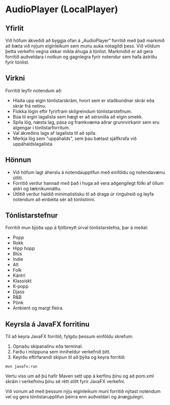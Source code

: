 # AudioPlayer (LocalPlayer)

## Yfirlit

Við höfum ákveðið að byggja ofan á „AudioPlayer“ forritið með það markmið að bæta við nýjum eiginleikum sem munu auka notagildi þess. Við völdum þetta verkefni vegna okkar mikla áhuga á tónlist. Markmiðið er að gera forritið auðveldara í notkun og gagnlegra fyrir notendur sem hafa ástríðu fyrir tónlist.

## Virkni

Forritið leyfir notendum að:

- Hlaða upp eigin tónlistarskrám, hvort sem er staðbundnar skrár eða skrár frá netinu.
- Flokka lögin eftir fyrirfram skilgreindum tónlistarstefnum.
- Búa til eigin lagalista sem hægt er að sérsníða að eigin smekk.
- Spila lög, næsta lag, pása og framkvæma aðrar grunnvirkanir sem eru algengar í tónlistarforritum.
- Val ákveðins lags af lagalista til að spila.
- Merkja lög sem "uppáhalds", sem þau bætast sjálfkrafa við uppáhaldslagalista.

## Hönnun

- Við höfum lagt áherslu á notendaupplifun með einföldu og notendavænu útliti.
- Forritið verður hannað með það í huga að vera aðgengilegt fólki af öllum aldri og tæknikunnáttu.
- Útlitið verður haldið minimalistísku til að draga úr ringulreið og leyfa notendum að einbeita sér að tónlistinni.

## Tónlistarstefnur

Forritið mun bjóða upp á fjölbreytt úrval tónlistarstefna, þar á meðal:

- Popp
- Rokk
- Hipp hopp
- Blús
- Indie
- Alt
- Folk
- Kántrí
- Klassískt
- K-popp
- Djass
- R&B
- Pönk
- Ambient
  og margt fleira.

## Keyrsla á JavaFX forritinu

Til að keyra JavaFX forritið, fylgdu þessum einföldu skrefum:

1. Opnaðu skipanalínu eða terminal.
2. Farðu í möppuna sem inniheldur verkefnið þitt.
3. Keyrðu eftirfarandi skipun til að þýða og keyra forritið:

```shell
mvn javafx:run
```

Vertu viss um að þú hafir Maven sett upp á kerfinu þínu og að pom.xml skráin í verkefninu þínu sé rétt stillt fyrir JavaFX verkefni.

Við vonum að með þessum nýju eiginleikum muni forritið nýtast notendum vel og gera tónlistarupplifun þeirra enn auðveldari og ánægjulegri.
